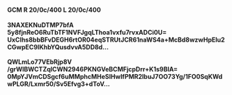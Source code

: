 #### GCM R 20/0c/400 L 20/0c/400
**3NAXEKNuDTMP7bfA**<br/>**5y8fjnReO6RuTbTF1NVFJgqLThoa1vxfu7rvxADCi0U=**<br/>**UxCIhs8bbBFvDEGH6rtOR04eqSTRUtJCR61naWS4a+McBd8wzwHpElu2CGwpEC9IKhbYQusdvvA5DD8d...**<br/><br/>
**QWLmLo77VEbRjp8V**<br/>**/grWlBWCTZqlCWN2946PKNGVeBCMFjcpDrr+K1s9BlA=**<br/>**0MpYJVmCDSgcf6uMMphcMHeSlHwIfPMR2lbuJ7OO73Yg/1FO0SqKWdwPLGR/Lxmr50/Sv5Efvg3+dToV...**